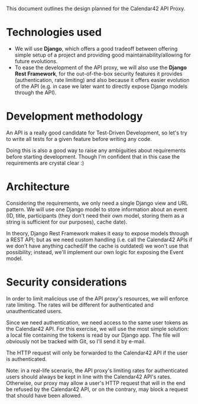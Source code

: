 This document outlines the design planned for the Calendar42 API Proxy.

# Technologies used
* We will use **Django**, which offers a good tradeoff between offering simple setup of a project and providing good maintainability/allowing for future evolutions.
* To ease the development of the API proxy, we will also use the **Django Rest Framework**, for the out-of-the-box security features it provides (authentication, rate limiting) and also because it offers easier evolution of the API (e.g. in case we later want to directly expose Django models through the API).

# Development methodology
An API is a really good candidate for Test-Driven Development, so let's try to write all tests for a given feature before writing any code.

Doing this is also a good way to raise any ambiguities about requirements before starting development. Though I'm confident that in this case the requirements are crystal clear :)

# Architecture
Considering the requirements, we only need a single Django view and URL pattern.
We will use one Django model to store information about an event (ID, title, participants (they don't need their own model, storing them as a string is sufficient for our purposes), cache date).

In theory, Django Rest Framework makes it easy to expose models through a REST API; but as we need custom handling (i.e. call the Calendar42 APIs if we don't have anything cached/if the cache is outdated) we won't use that possibility; instead, we'll implement our own logic for exposing the Event model.

# Security considerations
In order to limit malicious use of the API proxy's resources, we will enforce rate limiting. The rates will be different for authenticated and unauthenticated users.

Since we need authentication, we need access to the same user tokens as the Calendar42 API. For this exercise, we will use the most simple solution: a local file containing the tokens is read by our Django app. The file will obviously not be tracked with Git, so I'll send it by e-mail.

The HTTP request will only be forwarded to the Calendar42 API if the user is authenticated.

Note: in a real-life scenario, the API proxy's limiting rates for authenticated users should always be kept in line with the Calendar42 API's rates. Otherwise, our proxy may allow a user's HTTP request that will in the end be refused by the Calendar42 API, or on the contrary, may block a request that should have been allowed.